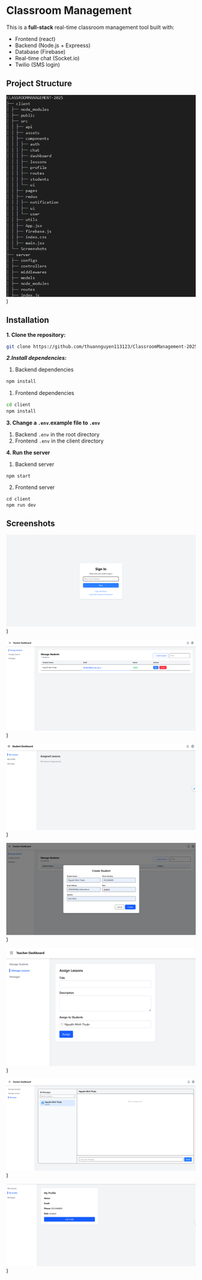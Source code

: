 # Classroom Management

This is a **full-stack** real-time classroom management tool built with:

- Frontend (react)
- Backend (Node.js + Expreess)
- Database (Firebase)
- Real-time chat (Socket.io)
- Twilio (SMS login)

## Project Structure

![output](/Screenshots/structured.png))

## Installation

**1. Clone the repository:**

```Bash
git clone https://github.com/thuannguyen113123/ClassroomManagement-2025
```

**_2.Install dependencies:_**

1. Backend dependencies

```Bash
npm install
```

1. Frontend dependencies

```Bash
cd client
npm install
```

**3. Change a `.env`.example file to `.env`**

1. Backend `.env` in the root directory
2. Frontend `.env` in the client directory

**4. Run the server**

1. Backend server

```
npm start
```

2. Frontend server

```
cd client
npm run dev
```

## Screenshots

![output](/Screenshots/Login.png))

![output](/Screenshots/DashboardTeacher.png))

![output](/Screenshots/DashboardStudent.png))

![output](/Screenshots/CreateStudent.png))

![output](/Screenshots/AssignLesson.png))

![output](/Screenshots/Chat.png))

![output](/Screenshots/MyProfile.png))
